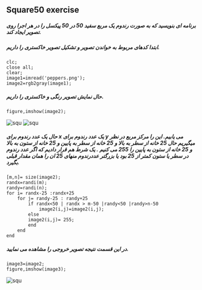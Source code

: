 ## Square50 exercise 
##### برنامه ای بنویسید که به صورت رندوم یک مربع سفید 50 در 50 پیکسل را در هر اجرا روی تصویر ایجاد کند.
##### ابتدا کدهای مربوط به خواندن تصویر و تشکیل تصویر خاکستری را داریم.
```
clc;
close all;
clear;
image1=imread('peppers.png');
image2=rgb2gray(image1);
```
##### حال نمایش تصویر رنگی و خاکستری را داریم.
```
figure,imshow(image2);
```
![squ](https://github.com/semnan-university-ai/image-processing-class-002/blob/main/benchmark/peppers.png)
![squ](https://github.com/semnan-university-ai/image-processing-class-002/blob/main/exercises/zeinabfamili/im.exc03/fig1.3.png)
##### حال یک عدد رندوم برای x یک عدد رندوم برای y می یابیم. این را مرکز مربع در نظر میگیریم حال 25 خانه از سطر به بالا و 25 خانه از سطر به پایین و 25 خانه از ستون به بالا و 25 خانه از ستون به پایین را 255 می کنیم . یک شرط هم قرار دادیم که اگر عدد رندوم در سطر یا ستون کمتر از 25 بود یا بزرگتر عددرندوم منهای 25 ان را همان مقدار قبلی بگیرد. 
```
[m,n]= size(image2);
randx=randi(m);
randy=randi(n);
for i= randx-25 :randx+25
    for j= randy-25 : randy+25
        if randx<50 | randx > m-50 |randy<50 |randy>n-50
            image2(i,j)=image2(i,j);
        else
        image2(i,j)= 255;
        end
    end
end
```
##### در این قسمت نتیجه تصویر خروجی را مشاهده می نمایید.
```
image3=image2;
figure,imshow(image3);
```
![squ](https://github.com/semnan-university-ai/image-processing-class-002/blob/main/exercises/zeinabfamili/im.exc03/fig1.3.png)

